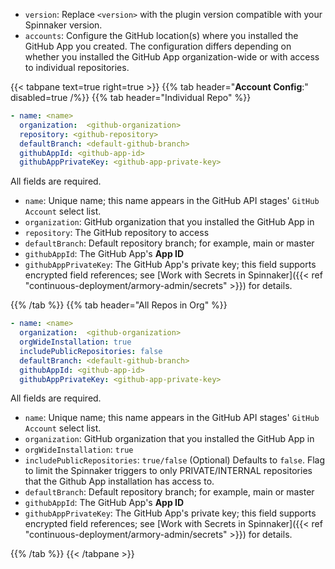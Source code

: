 
* `version`: Replace `<version>` with the plugin version compatible with your Spinnaker version.
* `accounts`:  Configure the GitHub location(s) where you installed the GitHub App you created. The configuration differs depending on whether you installed the GitHub App organization-wide or with access to individual repositories.

{{< tabpane text=true right=true >}}
{{% tab header="**Account Config**:" disabled=true /%}}
{{% tab header="Individual Repo" %}}

```yaml
- name: <name>
  organization:  <github-organization>
  repository: <github-repository>
  defaultBranch: <default-github-branch>
  githubAppId: <github-app-id>
  githubAppPrivateKey: <github-app-private-key>
```

All fields are required.

* `name`:  Unique name; this name appears in the GitHub API stages' `GitHub Account` select list.
* `organization`: GitHub organization that you installed the GitHub App in
* `repository`: The GitHub repository to access
* `defaultBranch`: Default repository branch; for example, main or master
* `githubAppId`: The GitHub App's **App ID**
* `githubAppPrivateKey`: The GitHub App's private key; this field supports encrypted field references; see [Work with Secrets in Spinnaker]({{< ref "continuous-deployment/armory-admin/secrets" >}}) for details.

{{% /tab %}}
{{% tab header="All Repos in Org" %}}

```yaml
- name: <name>
  organization:  <github-organization>
  orgWideInstallation: true
  includePublicRepositories: false
  defaultBranch: <default-github-branch>
  githubAppId: <github-app-id>
  githubAppPrivateKey: <github-app-private-key>
```

All fields are required.

* `name`:  Unique name; this name appears in the GitHub API stages' `GitHub Account` select list.
* `organization`: GitHub organization that you installed the GitHub App in
* `orgWideInstallation`: `true`
* `includePublicRepositories`: `true/false` (Optional) Defaults to `false`. Flag to limit the Spinnaker triggers to only PRIVATE/INTERNAL repositories that the Github App installation has access to.
* `defaultBranch`: Default repository branch; for example, main or master
* `githubAppId`: The GitHub App's **App ID**
* `githubAppPrivateKey`: The GitHub App's private key; this field supports encrypted field references; see [Work with Secrets in Spinnaker]({{< ref "continuous-deployment/armory-admin/secrets" >}}) for details.

{{% /tab %}}
{{< /tabpane >}}